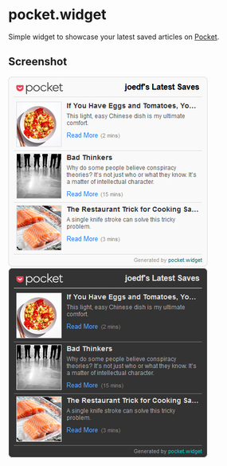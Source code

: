# pocket.widget
 
Simple widget to showcase your latest saved articles on [Pocket](https://getpocket.com).

## Screenshot

![preview.png](preview.png)
![preview.dark.png](preview.dark.png)
